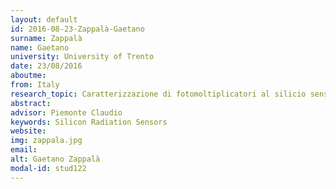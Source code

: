 ```yaml
---
layout: default 
id: 2016-08-23-Zappalà-Gaetano
surname: Zappalà
name: Gaetano
university: University of Trento
date: 23/08/2016
aboutme: 
from: Italy
research_topic: Caratterizzazione di fotomoltiplicatori al silicio sensibili alla luce ultravioletta estrema
abstract: 
advisor: Piemonte Claudio
keywords: Silicon Radiation Sensors
website: 
img: zappala.jpg
email: 
alt: Gaetano Zappalà
modal-id: stud122
---
```

